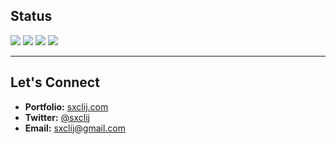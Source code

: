 ## Status

[![](https://github-profile-summary-cards.vercel.app/api/cards/profile-details?username=sxclij&theme=tokyonight)](https://github.com/sxclij)
[![](https://github-profile-summary-cards.vercel.app/api/cards/repos-per-language?username=sxclij&theme=tokyonight)](https://github.com/sxclij)
[![](https://github-profile-summary-cards.vercel.app/api/cards/stats?username=sxclij&theme=tokyonight)](https://github.com/sxclij)
[![](https://github-profile-summary-cards.vercel.app/api/cards/productive-time?username=sxclij&theme=tokyonight&utcOffset=8)](https://github.com/sxclij)

---

## Let's Connect
- **Portfolio:** [sxclij.com](https://sxclij.com)
- **Twitter:** [@sxclij](https://twitter.com/sxclij)
- **Email:** [sxclij@gmail.com](mailto:sxclij@gmail.com)
